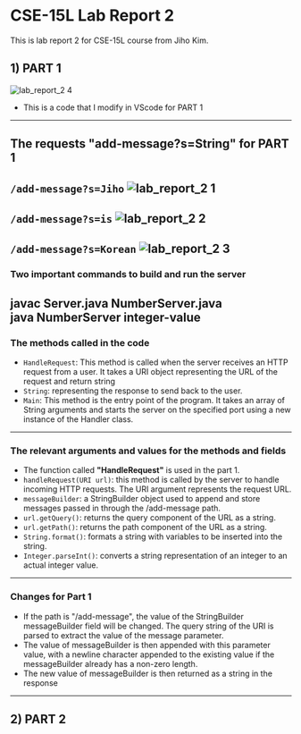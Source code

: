 # CSE-15L Lab Report 2
This is lab report 2 for CSE-15L course from Jiho Kim.
## 1) PART 1
![lab_report_2 4](https://user-images.githubusercontent.com/129816454/233743743-c036a90f-0e5a-4103-b29d-6ec3fefd925b.png)
* This is a code that I modify in VScode for PART 1
---
## The requests "add-message?s=String" for PART 1
 `/add-message?s=Jiho`
![lab_report_2 1](https://user-images.githubusercontent.com/129816454/233746955-bfa94262-b81d-4291-9acd-ce2c81dcdf75.png)    
---
  `/add-message?s=is`
![lab_report_2 2](https://user-images.githubusercontent.com/129816454/233747190-1ca335ea-396e-4c00-93bc-524772227c68.png)     
--- 
  `/add-message?s=Korean`
![lab_report_2 3](https://user-images.githubusercontent.com/129816454/233747363-ce236fb2-86fc-4e49-a84d-c156cb0181d5.png)    
---
### Two important commands to build and run the server
javac Server.java NumberServer.java    
java NumberServer integer-value
---
### The methods called in the code
* `HandleRequest`: This method is called when the server receives an HTTP request from a user. It takes a URI object representing the URL of the request and return string    
* `String`: representing the response to send back to the user.
* `Main`: This method is the entry point of the program. It takes an array of String arguments and starts the server on the specified port using a new instance of the Handler class.
---
### The relevant arguments and values for the methods and fields
* The function called **"HandleRequest"** is used in the part 1.
* `handleRequest(URI url)`: this method is called by the server to handle incoming HTTP requests. The URI argument represents the request URL. 
* `messageBuilder`: a StringBuilder object used to append and store messages passed in through the /add-message path.
* `url.getQuery()`: returns the query component of the URL as a string.
* `url.getPath()`: returns the path component of the URL as a string.
* `String.format()`: formats a string with variables to be inserted into the string.
* `Integer.parseInt()`: converts a string representation of an integer to an actual integer value.
---
### Changes for Part 1
* If the path is "/add-message", the value of the StringBuilder messageBuilder field will be changed. The query string of the URI is parsed to extract the value of the message parameter. 
* The value of messageBuilder is then appended with this parameter value, with a newline character appended to the existing value if the messageBuilder already has a non-zero length. 
* The new value of messageBuilder is then returned as a string in the response
---
## 2) PART 2








